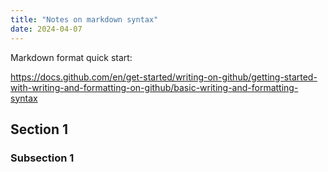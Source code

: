 ```yaml
---
title: "Notes on markdown syntax"
date: 2024-04-07
---
```


Markdown format quick start: 

https://docs.github.com/en/get-started/writing-on-github/getting-started-with-writing-and-formatting-on-github/basic-writing-and-formatting-syntax

## Section 1

### Subsection 1
